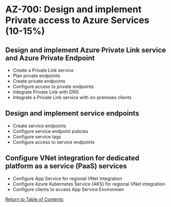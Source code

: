 # AZ-700: Design and implement Private access to Azure Services (10-15%)

## Design and implement Azure Private Link service and Azure Private Endpoint
- Create a Private Link service
- Plan private endpoints
- Create private endpoints
- Configure access to private endpoints
- Integrate Private Link with DNS
- Integrate a Private Link service with on-premises clients

## Design and implement service endpoints
- Create service endpoints
- Configure service endpoint policies
- Configure service tags
- Configure access to service endpoints

## Configure VNet integration for dedicated platform as a service (PaaS) services
- Configure App Service for regional VNet integration
- Configure Azure Kubernetes Service (AKS) for regional VNet integration
- Configure clients to access App Service Environmen

[Return to Table of Contents](README.md)